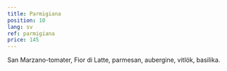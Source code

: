 ```yaml
---
title: Parmigiana
position: 10
lang: sv
ref: parmigiana
price: 145
---
```


San Marzano-tomater, Fior di Latte, parmesan, aubergine, vitlök, basilika.
